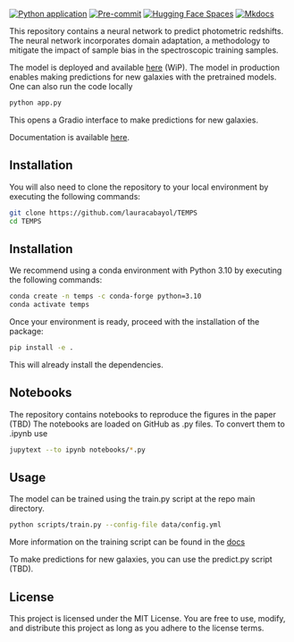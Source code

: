 <!--
---
title: Photo-z predictor
emoji: 🌌
colorFrom: blue
colorTo: red
sdk: docker
python_version: 3.11
pinned: false
---
-->

[![Python application](https://img.shields.io/badge/python_application-passing-success)](https://github.com/lauracabayol/TEMPS/actions)
[![Pre-commit](https://img.shields.io/badge/pre--commit-enabled-brightgreen?logo=pre-commit)](https://github.com/pre-commit/pre-commit)
[![Hugging Face Spaces](https://img.shields.io/badge/🤗_Spaces-deployed-blue)](https://huggingface.co/spaces/lauracabayol/TEMPS)
[![Mkdocs](https://img.shields.io/badge/mkdocs-passing-success)](https://github.com/lauracabayol/TEMPS/actions)

This repository contains a neural network to predict photometric redshifts. The neural network incorporates domain adaptation, a methodology to mitigate the impact of sample bias in the spectroscopic training samples.

The model is deployed and available [here](https://huggingface.co/spaces/lauracabayol/TEMPS) (WiP). The model in production enables making predictions for new galaxies with the pretrained models. One can also run the code locally
```bash
python app.py
```
This opens a Gradio interface to make predictions for new galaxies.

Documentation is available [here](https://lauracabayol.github.io/TEMPS/).

## Installation

You will also need to clone the repository to your local environment by executing the following commands:

```bash
git clone https://github.com/lauracabayol/TEMPS
cd TEMPS
```
## Installation

We recommend using a conda environment with Python 3.10 by executing the following commands:
```bash
conda create -n temps -c conda-forge python=3.10
conda activate temps
```
Once your environment is ready, proceed with the installation of the package:

```bash
pip install -e .
```
This will already install the dependencies.

## Notebooks

The repository contains notebooks to reproduce the figures in the paper (TBD)
The notebooks are loaded on GitHub as .py files. To convert them to .ipynb use <jupytext>

```bash
jupytext --to ipynb notebooks/*.py
```

## Usage

The model can be trained using the train.py script at the repo main directory.

```bash
python scripts/train.py --config-file data/config.yml
```
More information on the training script can be found in the [docs](https://lauracabayol.github.io/TEMPS/docs/docs/index.html)

To make predictions for new galaxies, you can use the predict.py script (TBD).

## License

This project is licensed under the MIT License. You are free to use, modify, and distribute this project as long as you adhere to the license terms.
